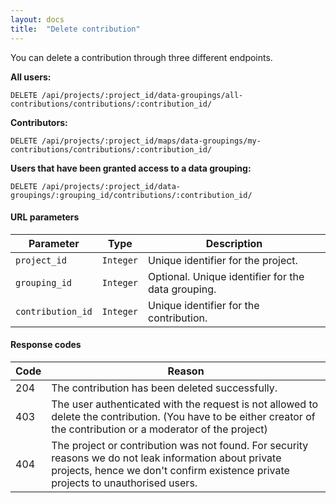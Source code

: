 ```yaml
---
layout: docs
title:  "Delete contribution"
---
```


You can delete a contribution through three different endpoints.

**All users:**

``````
DELETE /api/projects/:project_id/data-groupings/all-contributions/contributions/:contribution_id/
``````

**Contributors:**

``````
DELETE /api/projects/:project_id/maps/data-groupings/my-contributions/contributions/:contribution_id/
``````

**Users that have been granted access to a data grouping:**

``````
DELETE /api/projects/:project_id/data-groupings/:grouping_id/contributions/:contribution_id/
``````

#### URL parameters

Parameter         | Type        | Description
------------------|-------------|--------------------------------------
`project_id`      | `Integer`   | Unique identifier for the project.
`grouping_id`     | `Integer`   | Optional. Unique identifier for the data grouping.
`contribution_id` | `Integer`   | Unique identifier for the contribution.

#### Response codes

Code  |  Reason
------|-----------------------------------------
 204  | The contribution has been deleted successfully.
 403  | The user authenticated with the request is not allowed to delete the contribution. (You have to be either creator of the contribution or a moderator of the project)
 404  | The project or contribution was not found. For security reasons we do not leak information about private projects, hence we don't confirm existence private projects to unauthorised users.